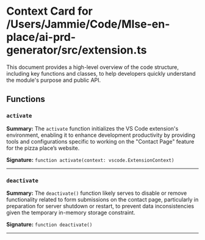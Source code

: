 # Context Card for /Users/Jammie/Code/MIse-en-place/ai-prd-generator/src/extension.ts

This document provides a high-level overview of the code structure, including key functions and classes, to help developers quickly understand the module's purpose and public API.

## Functions

### `activate`

**Summary:** The `activate` function initializes the VS Code extension's environment, enabling it to enhance development productivity by providing tools and configurations specific to working on the "Contact Page" feature for the pizza place’s website.

**Signature:** `function activate(context: vscode.ExtensionContext)`

---

### `deactivate`

**Summary:** The `deactivate()` function likely serves to disable or remove functionality related to form submissions on the contact page, particularly in preparation for server shutdown or restart, to prevent data inconsistencies given the temporary in-memory storage constraint.

**Signature:** `function deactivate()`

---
